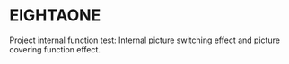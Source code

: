 # EIGHTAONE
Project internal function test:   Internal picture switching effect and picture covering function effect.
